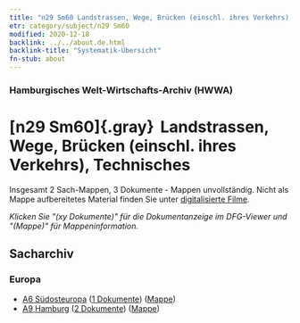 ```yaml
---
title: "n29 Sm60 Landstrassen, Wege, Brücken (einschl. ihres Verkehrs), Technisches"
etr: category/subject/n29 Sm60
modified: 2020-12-18
backlink: ../../about.de.html
backlink-title: "Systematik-Übersicht"
fn-stub: about
---
```


### Hamburgisches Welt-Wirtschafts-Archiv (HWWA)
# [n29 Sm60]{.gray}&#8201; Landstrassen, Wege, Brücken (einschl. ihres Verkehrs), Technisches&#160; 




Insgesamt 2 Sach-Mappen, 3 Dokumente - Mappen unvollständig.
Nicht als Mappe aufbereitetes Material finden Sie unter [digitalisierte Filme](/film/h1_sh).

_Klicken Sie "(xy Dokumente)" für die Dokumentanzeige im DFG-Viewer und "(Mappe)" für Mappeninformation._

## Sacharchiv




### Europa

- [A6 Südosteuropa](../../../geo/about.de.html#A6) (<a href="https://dfg-viewer.de/show/?tx_dlf[id]=https://pm20.zbw.eu/mets/sh/1409xx/140900/1455xx/145526/public.mets.de.xml" target="_blank">1 Dokumente</a>) ([Mappe](http://purl.org/pressemappe20/folder/sh/140900,145526))
- [A9 Hamburg](../../../geo/about.de.html#A9) (<a href="https://dfg-viewer.de/show/?tx_dlf[id]=https://pm20.zbw.eu/mets/sh/1409xx/140905/1455xx/145526/public.mets.de.xml" target="_blank">2 Dokumente</a>) ([Mappe](http://purl.org/pressemappe20/folder/sh/140905,145526))


